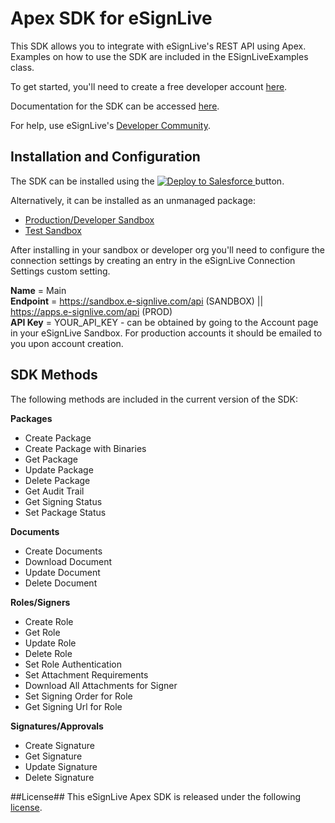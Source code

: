 # Apex SDK for eSignLive
This SDK allows you to integrate with eSignLive's REST API using Apex.  Examples on how to use the SDK are included in the ESignLiveExamples class.

To get started, you'll need to create a free developer account [here](https://www.esignlive.com/partners-and-apps/sandbox-account-creation/?_ga=1.248624133.38793117.1457297517).

Documentation for the SDK can be accessed [here](https://github.com/KadenceCollective/esignlive-apex-sdk/wiki/SDK-Documentation).

For help, use eSignLive's [Developer Community](https://developer.esignlive.com/).

## Installation and Configuration
The SDK can be installed using the <a href="https://githubsfdeploy.herokuapp.com?owner=KadenceCollective&repo=esignlive-apex-sdk">
  <img alt="Deploy to Salesforce"
       src="https://raw.githubusercontent.com/afawcett/githubsfdeploy/master/src/main/webapp/resources/img/deploy.png">
</a> button.

Alternatively, it can be installed as an unmanaged package:
* [Production/Developer Sandbox](https://login.salesforce.com/packaging/installPackage.apexp?p0=04t15000000Kooq)
* [Test Sandbox](https://test.salesforce.com/packaging/installPackage.apexp?p0=04t15000000Kooq)

After installing in your sandbox or developer org you'll need to configure the connection settings by creating an entry in the eSignLive Connection Settings custom setting.

**Name** = Main  
**Endpoint** = https://sandbox.e-signlive.com/api (SANDBOX) || https://apps.e-signlive.com/api (PROD)  
**API Key** = YOUR_API_KEY - can be obtained by going to the Account page in your eSignLive Sandbox.  For production accounts it should be emailed to you upon account creation.

## SDK Methods
The following methods are included in the current version of the SDK:

**Packages**
* Create Package
* Create Package with Binaries
* Get Package
* Update Package
* Delete Package
* Get Audit Trail
* Get Signing Status
* Set Package Status

**Documents**
* Create Documents
* Download Document
* Update Document
* Delete Document

**Roles/Signers**
* Create Role
* Get Role
* Update Role
* Delete Role
* Set Role Authentication
* Set Attachment Requirements
* Download All Attachments for Signer
* Set Signing Order for Role
* Get Signing Url for Role

**Signatures/Approvals**
* Create Signature
* Get Signature
* Update Signature
* Delete Signature

##License##
This eSignLive Apex SDK is released under the following [license](/LICENSE).
